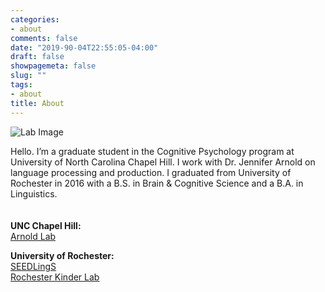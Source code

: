 ```yaml
---
categories:
- about
comments: false
date: "2019-90-04T22:55:05-04:00"
draft: false
showpagemeta: false
slug: ""
tags:
- about
title: About
---
```

![Lab Image](https://octodex.github.com/images/yaktocat.png)

Hello. I’m a graduate student in the Cognitive Psychology program at University of North Carolina Chapel Hill. I work with Dr. Jennifer Arnold on language processing and production. I graduated from University of Rochester in 2016 with a B.S. in Brain & Cognitive Science and a B.A. in Linguistics.
<br><br><br>
<b>UNC Chapel Hill:</b><br>
[Arnold Lab](https://arnoldlab.web.unc.edu/arnold-lab-members/)

<b>University of Rochester:</b><br>
[SEEDLingS](http://www.bcs.rochester.edu/seedlings/)<br>
[Rochester Kinder Lab](http://kinderlab.bcs.rochester.edu/)